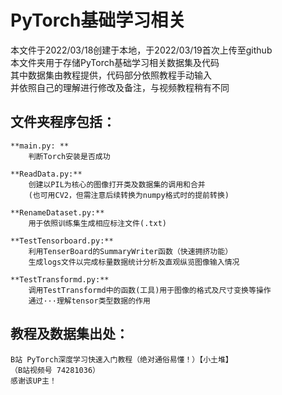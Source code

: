 # PyTorch基础学习相关  
本文件于2022/03/18创建于本地，于2022/03/19首次上传至github  
本文件夹用于存储PyTorch基础学习相关数据集及代码  
其中数据集由教程提供，代码部分依照教程手动输入  
并依照自己的理解进行修改及备注，与视频教程稍有不同  

## 文件夹程序包括：  
    **main.py: **  
        判断Torch安装是否成功  
  
    **ReadData.py:**  
        创建以PIL为核心的图像打开类及数据集的调用和合并  
        (也可用CV2，但需注意后续转换为numpy格式时的提前转换)  
  
    **RenameDataset.py:**  
        用于依照训练集生成相应标注文件(.txt)  
  
    **TestTensorboard.py:**  
        利用TenserBoard的SummaryWriter函数（快速拥挤功能）  
        生成logs文件以完成标量数据统计分析及直观纵览图像输入情况  
  
    **TestTransformd.py:**  
        调用TestTransformd中的函数(工具)用于图像的格式及尺寸变换等操作  
        通过···理解tensor类型数据的作用  

## 教程及数据集出处：  
    B站 PyTorch深度学习快速入门教程（绝对通俗易懂！）【小土堆】  
    （B站视频号 74281036）  
    感谢该UP主！  
